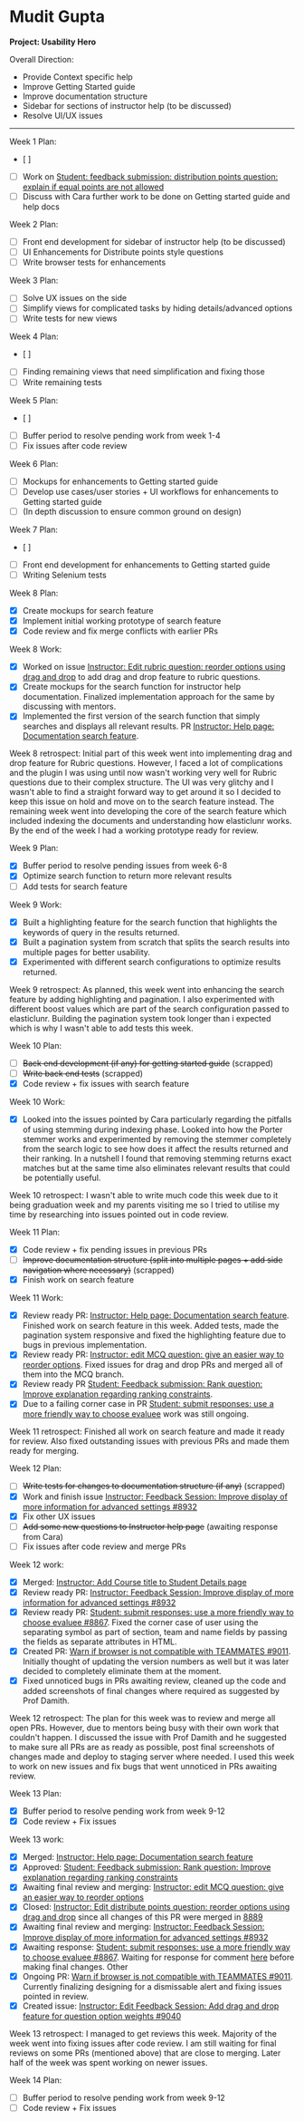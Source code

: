 # Mudit Gupta

**Project: Usability Hero**

Overall Direction:
- Provide Context specific help
- Improve Getting Started guide
- Improve documentation structure
- Sidebar for sections of instructor help (to be discussed)
- Resolve UI/UX issues

---

Week 1 Plan:
- [ ] 
- [ ] Work on [Student: feedback submission: distribution points question: explain if equal points are not allowed](https://github.com/TEAMMATES/teammates/issues/8817)
- [ ] Discuss with Cara further work to be done on Getting started guide and help docs

Week 2 Plan:
- [ ] Front end development for sidebar of instructor help (to be discussed)
- [ ] UI Enhancements for Distribute points style questions
- [ ] Write browser tests for enhancements

Week 3 Plan:
- [ ] Solve UX issues on the side
- [ ] Simplify views for complicated tasks by hiding details/advanced options
- [ ] Write tests for new views

Week 4 Plan:
- [ ]
- [ ] Finding remaining views that need simplification and fixing those
- [ ] Write remaining tests

Week 5 Plan:
- [ ]
- [ ] Buffer period to resolve pending work from week 1-4
- [ ] Fix issues after code review

Week 6 Plan:
- [ ] Mockups for enhancements to Getting started guide
- [ ] Develop use cases/user stories + UI workflows for enhancements to Getting started guide
- [ ] (In depth discussion to ensure common ground on design)

Week 7 Plan:
- [ ]
- [ ] Front end development for enhancements to Getting started guide
- [ ] Writing Selenium tests

Week 8 Plan:
- [x] Create mockups for search feature
- [x] Implement initial working prototype of search feature
- [x] Code review and fix merge conflicts with earlier PRs

Week 8 Work:
- [x] Worked on issue [Instructor: Edit rubric question: reorder options using drag and drop](https://github.com/TEAMMATES/teammates/issues/8933) to add drag and drop feature to rubric questions.
- [x] Create mockups for the search function for instructor help documentation. Finalized implementation approach
for the same by discussing with mentors.
- [x] Implemented the first version of the search function that simply searches and displays all relevant 
results. PR [Instructor: Help page: Documentation search feature](https://github.com/TEAMMATES/teammates/pull/8951).

Week 8 retrospect:
Initial part of this week went into implementing drag and drop feature for Rubric questions. However, I faced a lot of complications and the plugin I was using until now wasn't working very well for Rubric questions due to their complex structure. The UI was very glitchy and I wasn't able to find a straight forward way to get around it so I decided to keep this issue on hold and move on to the search feature instead. The remaining week went into developing the core of the search feature which included indexing the documents and understanding how elasticlunr works. By the end of the week I had a working prototype ready for review.

Week 9 Plan:
- [x] Buffer period to resolve pending issues from week 6-8
- [x] Optimize search function to return more relevant results
- [ ] Add tests for search feature 

Week 9 Work:
- [x] Built a highlighting feature for the search function that highlights the keywords of query in the results returned.
- [x] Built a pagination system from scratch that splits the search results into multiple pages for better usability.
- [x] Experimented with different search configurations to optimize results returned.

Week 9 retrospect:
As planned, this week went into enhancing the search feature by adding highlighting and pagination. I also experimented with different boost values which are part of the search configuration passed to elasticlunr. Building the pagination system took longer than i expected which is why I wasn't able to add tests this week.

Week 10 Plan:
- [ ] ~~Back end development (if any) for getting started guide~~ (scrapped)
- [ ] ~~Write back end tests~~ (scrapped)
- [x] Code review + fix issues with search feature

Week 10 Work:
- [x] Looked into the issues pointed by Cara particularly regarding the pitfalls of using stemming during indexing phase. Looked into how the Porter stemmer works and experimented by removing the stemmer completely from the search logic to see how does it affect the results returned and their ranking. In a nutshell I found that removing stemming returns exact matches but at the same time also eliminates relevant results that could be potentially useful.

Week 10 retrospect:
I wasn't able to write much code this week due to it being graduation week and my parents visiting me so I tried to utilise my time by researching into issues pointed out in code review.

Week 11 Plan:
- [x] Code review + fix pending issues in previous PRs
- [ ] ~~Improve documentation structure (split into multiple pages + add side navigation where necessary)~~ (scrapped)
- [x] Finish work on search feature

Week 11 Work:
- [x] Review ready PR: [Instructor: Help page: Documentation search feature](https://github.com/TEAMMATES/teammates/pull/8951). Finished work on search feature in this week. Added tests, made the pagination system responsive and fixed the highlighting feature due to bugs in previous implementation.
- [x] Review ready PR: [Instructor: edit MCQ question: give an easier way to reorder options](https://github.com/TEAMMATES/teammates/pull/8889). Fixed issues for drag and drop PRs and merged all of them into the MCQ branch.
- [x] Review ready PR [Student: Feedback submission: Rank question: Improve explanation regarding ranking constraints](https://github.com/TEAMMATES/teammates/pull/8870).
- [x] Due to a failing corner case in PR [Student: submit responses: use a more friendly way to choose evaluee](https://github.com/TEAMMATES/teammates/pull/8878) work was still ongoing.

Week 11 retrospect:
Finished all work on search feature and made it ready for review. Also fixed outstanding issues with previous PRs and made them ready for merging.

Week 12 Plan:
- [ ] ~~Write tests for changes to documentation structure (if any)~~ (scrapped)
- [x] Work and finish issue [Instructor: Feedback Session: Improve display of more information for advanced settings #8932](https://github.com/TEAMMATES/teammates/pull/9001)
- [x] Fix other UX issues
- [ ] ~~Add some new questions to Instructor help page~~ (awaiting response from Cara)
- [ ] Fix issues after code review and merge PRs

Week 12 work:
- [x] Merged: [Instructor: Add Course title to Student Details page](https://github.com/TEAMMATES/teammates/pull/8861)
- [x] Review ready PR: [Instructor: Feedback Session: Improve display of more information for advanced settings #8932](https://github.com/TEAMMATES/teammates/pull/9001)
- [x] Review ready PR: [Student: submit responses: use a more friendly way to choose evaluee #8867](https://github.com/TEAMMATES/teammates/pull/8878). Fixed the corner case of user using the separating symbol as part of section, team and name fields by passing the fields as separate attributes in HTML.
- [x] Created PR: [Warn if browser is not compatible with TEAMMATES #9011](https://github.com/TEAMMATES/teammates/pull/9016). Initially thought of updating the version numbers as well but it was later decided to completely eliminate them at the moment.
- [x] Fixed unnoticed bugs in PRs awaiting review, cleaned up the code and added screenshots of final changes where required as suggested by Prof Damith.

Week 12 retrospect:
The plan for this week was to review and merge all open PRs. However, due to mentors being busy with their own work that couldn't happen. I discussed the issue with Prof Damith and he suggested to make sure all PRs are as ready as possible, post final screenshots of changes made and deploy to staging server where needed. I used this week to work on new issues and fix bugs that went unnoticed in PRs awaiting review.

Week 13 Plan:
- [x] Buffer period to resolve pending work from week 9-12
- [x] Code review + Fix issues

Week 13 work:
- [x] Merged: [Instructor: Help page: Documentation search feature](https://github.com/TEAMMATES/teammates/pull/8951)
- [x] Approved: [Student: Feedback submission: Rank question: Improve explanation regarding ranking constraints](https://github.com/TEAMMATES/teammates/pull/8870)
- [x] Awaiting final review and merging: [Instructor: edit MCQ question: give an easier way to reorder options](https://github.com/TEAMMATES/teammates/pull/8889)
- [x] Closed: [Instructor: Edit distribute points question: reorder options using drag and drop](https://github.com/TEAMMATES/teammates/pull/8916) since all changes of this PR were merged in [8889](https://github.com/TEAMMATES/teammates/pull/8889)
- [x] Awaiting final review and merging: [Instructor: Feedback Session: Improve display of more information for advanced settings #8932](https://github.com/TEAMMATES/teammates/pull/9001)
- [x] Awaiting response: [Student: submit responses: use a more friendly way to choose evaluee #8867](https://github.com/TEAMMATES/teammates/pull/8878). Waiting for response for comment [here](https://github.com/TEAMMATES/teammates/pull/8878#discussion_r208111443) before making final changes. Other 
- [x] Ongoing PR: [Warn if browser is not compatible with TEAMMATES #9011](https://github.com/TEAMMATES/teammates/pull/9016). Currently finalizing designing for a dismissable alert and fixing issues pointed in review.
- [x] Created issue: [Instructor: Edit Feedback Session: Add drag and drop feature for question option weights #9040](https://github.com/TEAMMATES/teammates/issues/9040)

Week 13 retrospect:
I managed to get reviews this week. Majority of the week went into fixing issues after code review. I am still waiting for final reviews on some PRs (mentioned above) that are close to merging. Later half of the week was spent working on newer issues.

Week 14 Plan:
- [ ] Buffer period to resolve pending work from week 9-12
- [ ] Code review + Fix issues
